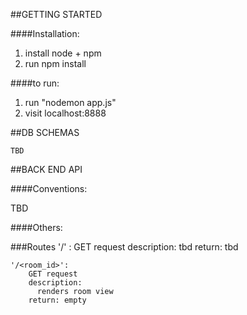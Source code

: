 
##GETTING STARTED

####Installation:
1. install node + npm
2. run npm install

####to run:
1. run "nodemon app.js"
2. visit localhost:8888


##DB SCHEMAS

    TBD

##BACK END API

####Conventions:

TBD

####Others:


###Routes
    '/' :
        GET request
        description:
            tbd
        return:
            tbd            

    '/<room_id>': 
        GET request
        description:
          renders room view 
        return: empty
